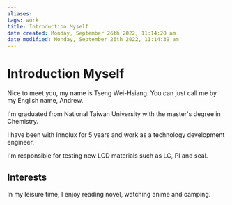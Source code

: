 ```yaml
---
aliases: 
tags: work
title: Introduction Myself
date created: Monday, September 26th 2022, 11:14:20 am
date modified: Monday, September 26th 2022, 11:14:39 am
---
```


# Introduction Myself

Nice to meet you, my name is Tseng Wei-Hsiang. You can just call me by my English name, Andrew.

I'm graduated from National Taiwan University with the master's degree in Chemistry.

I have been with Innolux for 5 years and work as a technology development engineer.

I'm responsible for testing new LCD materials such as LC, PI and seal.


## Interests

In my leisure time, I enjoy reading novel, watching anime and camping.